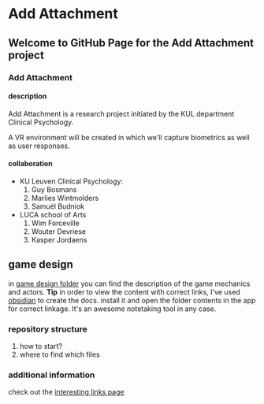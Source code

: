 # Add Attachment

## Welcome to GitHub Page for the Add Attachment project

### Add Attachment

#### description

Add Attachment is a research project initiated by the KUL department Clinical Psychology.

A VR environment will be created in which we'll capture biometrics as well as user responses.


#### collaboration

- KU Leuven Clinical Psychology:
    1. Guy Bosmans
    2. Marlies Wintmolders
    3. Samuël Budniok
- LUCA school of Arts
    1. Wim Forceville
    2. Wouter Devriese
    3. Kasper Jordaens
    
## game design

in [game design folder](docs/architecture/readme.md) you can find the description of the game mechanics and actors.
**Tip** in order to view the content with correct links, I've used [obsidian](https://obsidian.md/) to create the docs. install it and open the folder contents in the app for correct linkage. It's an awesome notetaking tool in any case.

### repository structure

1. how to start?
2. where to find which files

### additional information

check out the [interesting links page](links.md)

